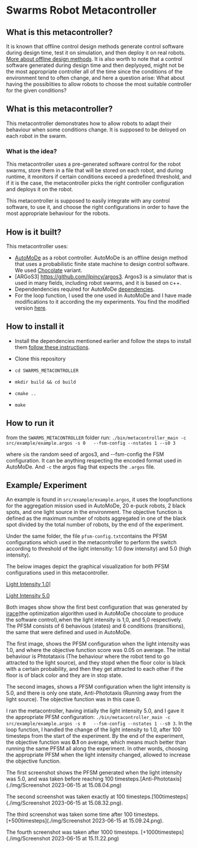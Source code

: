 # Swarms Robot Metacontroller

## What is this metacontroller?

It is known that offline control design methods generate control software during design time, test it on simulation, and then deploy it on real robots. [More about offline design methods](https://www.frontiersin.org/articles/10.3389/frobt.2019.00059/full). It is also worth to note that a control software generated during design time and then deplyoyed, might not be the most appropriate controller all of the time since the conditions of the environment tend to often change, and here a question arise: What about having the possiblities to allow robots to choose the most suitable controller for the given conditions? 


## What is this metacontroller?

This metacontroller demonstrates how to allow robots to adapt their behaviour when some conditions change. It is supposed to be deloyed on each robot in the swarm.

### What is the idea?

This metacontroller uses a pre-generated software control for the robot swarms, store them in a file that will be stored on each robot, and during runtime, it monitors if certain conditions exceed a predefined threshold, and if it is the case, the metacontroller picks the right controller configuration and deploys it on the robot. 

This metacontroller is supposed to easily integrate with any control software, to use it, and choose the right configurations in order to have the most appropriate behaviour for the robots.

## How is it built?

This metacontroller uses:
- [AutoMoDe](https://github.com/demiurge-project/ARGoS3-AutoMoDe) as a robot controller. AutoMoDe is an offline design method that uses a probabilistic finite state machine to design control software. We used [Chocolate](https://iridia.ulb.ac.be/IridiaTrSeries/rev/IridiaTr2014-015r003.pdf) variant.
- [ARGoS3] https://github.com/ilpincy/argos3. Argos3 is a simulator that is used in many fields, including robot swarms, and it is based on c++.
- Dependendencies required for AutoMoDe [dependencies](https://iridia.ulb.ac.be/wiki/Getting_started_for_Demiurge).
- For the loop function, I used the one used in AutoMoDe and I have made modifications to it according the my experiments. You find the modified version [here](https://github.com/FahimaGold/experiments-loop-functions).

## How to install it

- Install the dependencies mentioned earlier and follow the steps to install them [follow these instructions](https://iridia.ulb.ac.be/wiki/Getting_started_for_Demiurge).

- Clone this repository
- `cd SWARMS_METACONTROLLER`
- `mkdir build && cd build`
- `cmake ..`
- `make`

## How to run it

from the `SWARMS_METACONTROLLER` folder run:
`./bin/metacontroller_main -c src/example/example.argos -s 0   --fsm-config --nstates 1 --s0 3`

where `s`is the random seed of argos3, and --fsm-config the FSM configuration. It can be anything respecting the encoded format used in AutoMoDe. And `-c` the argos flag that expects the `.argos` file.

## Example/ Experiment

An example is found in `src/example/example.argos`, it uses the loopfunctions for the aggregation mission used in AutoMoDe, 20 e-puck robots, 2 black spots, and one light source in the environment. The objective function is defined as the maximum number of robots aggregated in one of the black spot divided by the total number of robots, by the end of the experiment.

Under the same folder, the file `pfsm-config.txt`contains the PFSM configurations which used in the metacontroller to perform the switch according to threshold of the light intensitiy: 1.0 (low intensity) and 5.0 (high intensity). 

The below images depict the graphical visualization for both PFSM configurations used in this metacontroller.

[Light Intensity 1.0](./img/aggregation_cngID_31291light_0.1.png)]

[Light Intensity 5.0](./img/aggregation_configID3_light_5.0.png)

Both images show show the first best configuration that was generated by [irace](https://mlopez-ibanez.github.io/irace/)(the optimization algorithm used in AutoMoDe chocolate to produce the software control),when the light intensity is 1,0, and 5,0 respectively. The PFSM consists of 6 behavious (states) and 6 conditions (transitions), the same that were defined and used in AutoMoDe. 

The first image, shows the PFSM configuration when the light intensity was 1.0, and where the objective function score was 0.05 on average. The initial behaviour is Phtotataxis (The behaviour where the robot tend to go attracted to the light source), and they stopd when the floor color is black with a certain probability, and then they get attracted to each other if the floor is of black color and they are in stop state.

The second images, shows a PFSM configuration when the light intensity is 5.0, and there is only one state, Anti-Phototaxis (Running away from the light source). The objective function was in this case 0.

I ran the metacontroller, having intially the light intensity 5.0, and I gave it the appropriate PFSM configuration: `./bin/metacontroller_main -c src/example/example.argos -s 0   --fsm-config --nstates 1 --s0 3`. In the loop function, I handled the change of the light intensity to 1.0, after 100 timesteps from the start of the experiment. By the end of the experiment, the objective function was **0.1** on average, which means much better than running the same PFSM all along the experiment. In other words, choosing the appropriate PFSM when the light intensity changed, allowed to increase the objective function. 

The first screenshot shows the PFSM generated when the light intensity was 5.0, and was taken before reaching 100 timesteps.[Anti-Phototaxis](./img/Screenshot 2023-06-15 at 15.08.04.png)

The second screenshot was taken exactly at 100 timesteps.[100timesteps](./img/Screenshot 2023-06-15 at 15.08.32.png).


The third screenshot was taken some time after 100 timesteps.[+500timesteps](./img/Screenshot 2023-06-15 at 15.09.24.png).

The fourth screenshot was taken after 1000 timesteps. [+1000timesteps](./img/Screenshot 2023-06-15 at 15.11.22.png)